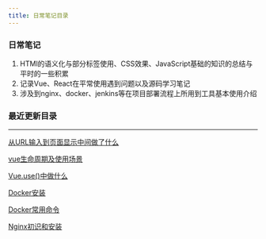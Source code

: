 ```yaml
---
title: 日常笔记目录
---
```


### 日常笔记
1. HTMl的语义化与部分标签使用、CSS效果、JavaScript基础的知识的总结与平时的一些积累
2. 记录Vue、React在平常使用遇到问题以及源码学习笔记
3. 涉及到nginx、docker、jenkins等在项目部署流程上所用到工具基本使用介绍

### 最近更新目录
***
[从URL输入到页面显示中间做了什么](../notes/base/从URL输入到页面显示中间做了什么.html)

[vue生命周期及使用场景](../notes/vue/生命周期及使用场景.html)

[Vue.use()中做什么](../notes/vue/Vue.use()中做什么.html)

[Docker安装](/utils/docker/安装.html)

[Docker常用命令](/utils/docker/常用命令.html)

[Nginx初识和安装](/utils/nginx/安装.html)


